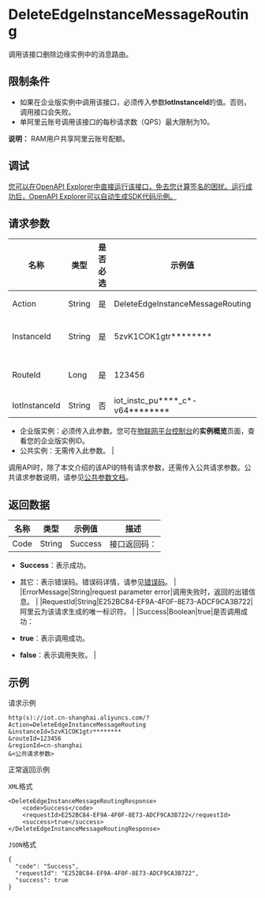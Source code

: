 # DeleteEdgeInstanceMessageRouting

调用该接口删除边缘实例中的消息路由。

## 限制条件

-   如果在企业版实例中调用该接口，必须传入参数**IotInstanceId**的值。否则，调用接口会失败。
-   单阿里云账号调用该接口的每秒请求数（QPS）最大限制为10。

**说明：** RAM用户共享阿里云账号配额。


## 调试

[您可以在OpenAPI Explorer中直接运行该接口，免去您计算签名的困扰。运行成功后，OpenAPI Explorer可以自动生成SDK代码示例。](https://api.aliyun.com/#product=Iot&api=DeleteEdgeInstanceMessageRouting&type=RPC&version=2018-01-20)

## 请求参数

|名称|类型|是否必选|示例值|描述|
|--|--|----|---|--|
|Action|String|是|DeleteEdgeInstanceMessageRouting|系统规定参数。取值：DeleteEdgeInstanceMessageRouting。 |
|InstanceId|String|是|5zvK1COK1gtr\*\*\*\*\*\*\*\*|边缘实例ID。在[边缘计算控制台](https://iot.console.aliyun.com/le/instance/list)的**边缘实例**页面中，鼠标指针悬浮在目标边缘实例名称上获取ID。 |
|RouteId|Long|是|123456|消息路由的ID。您可以调用[QueryEdgeInstanceMessageRouting](~~212633~~)接口获取。 |
|IotInstanceId|String|否|iot\_instc\_pu\*\*\*\*\_c\*-v64\*\*\*\*\*\*\*\*|物联网平台的实例ID：

 -   企业版实例：必须传入此参数。您可在[物联网平台控制台](http://iot.console.aliyun.com/)的**实例概览**页面，查看您的企业版实例ID。
-   公共实例：无需传入此参数。 |

调用API时，除了本文介绍的该API的特有请求参数，还需传入公共请求参数。公共请求参数说明，请参见[公共参数文档](~~135196~~)。

## 返回数据

|名称|类型|示例值|描述|
|--|--|---|--|
|Code|String|Success|接口返回码：

 -   **Success**：表示成功。
-   其它：表示错误码。错误码详情，请参见[错误码](~~135200~~)。 |
|ErrorMessage|String|request parameter error|调用失败时，返回的出错信息。 |
|RequestId|String|E252BC84-EF9A-4F0F-8E73-ADCF9CA3B722|阿里云为该请求生成的唯一标识符。 |
|Success|Boolean|true|是否调用成功：

 -   **true**：表示调用成功。
-   **false**：表示调用失败。 |

## 示例

请求示例

```
http(s)://iot.cn-shanghai.aliyuncs.com/?Action=DeleteEdgeInstanceMessageRouting
&instanceId=5zvK1COK1gtr********
&routeId=123456
&regionId=cn-shanghai
&<公共请求参数>
```

正常返回示例

`XML`格式

```
<DeleteEdgeInstanceMessageRoutingResponse>
    <code>Success</code>
    <requestId>E252BC84-EF9A-4F0F-8E73-ADCF9CA3B722</requestId>
    <success>true</success>
</DeleteEdgeInstanceMessageRoutingResponse>
```

`JSON`格式

```
{
  "code": "Success",
  "requestId": "E252BC84-EF9A-4F0F-8E73-ADCF9CA3B722",
  "success": true
}
```

